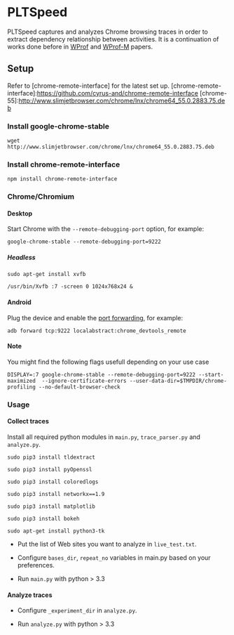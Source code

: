 PLTSpeed
=======================

PLTSpeed captures and analyzes Chrome browsing traces in order to extract dependency relationship between activities. It is a continuation of works done before in [WProf] and [WProf-M] papers.

Setup
-----
Refer to [chrome-remote-interface] for the latest set up.
[chrome-remote-interface]:https://github.com/cyrus-and/chrome-remote-interface
[chrome-55]:http://www.slimjetbrowser.com/chrome/lnx/chrome64_55.0.2883.75.deb

### Install google-chrome-stable

	wget http://www.slimjetbrowser.com/chrome/lnx/chrome64_55.0.2883.75.deb

### Install chrome-remote-interface

    npm install chrome-remote-interface

### Chrome/Chromium
 

#### Desktop

Start Chrome with the `--remote-debugging-port` option, for example:

    google-chrome-stable --remote-debugging-port=9222

##### Headless

	sudo apt-get install xvfb
	
	/usr/bin/Xvfb :7 -screen 0 1024x768x24 &

#### Android

Plug the device and enable the [port forwarding][adb], for example:

    adb forward tcp:9222 localabstract:chrome_devtools_remote

[adb]: https://developer.chrome.com/devtools/docs/remote-debugging-legacy

#### Note
You might find the following flags usefull depending on your use case

    DISPLAY=:7 google-chrome-stable --remote-debugging-port=9222 --start-maximized  --ignore-certificate-errors --user-data-dir=$TMPDIR/chrome-profiling --no-default-browser-check

[WProf]: http://www3.cs.stonybrook.edu/~arunab/papers/wprof.pdf
[WProf-M]:http://www3.cs.stonybrook.edu/~arunab/papers/wprofm.pdf

### Usage

#### Collect traces

Install all required python modules in `main.py`, `trace_parser.py` and `analyze.py`.

	sudo pip3 install tldextract
	
	sudo pip3 install pyOpenssl
	
	sudo pip3 install coloredlogs
	
	sudo pip3 install networkx==1.9
	
	sudo pip3 install matplotlib
	
	sudo pip3 install bokeh

	sudo apt-get install python3-tk
	
- Put the list of Web sites you want to analyze in `live_test.txt`.

- Configure  `bases_dir`, `repeat_no` variables in main.py based on your preferences.

- Run `main.py` with python > 3.3 
	

#### Analyze traces

- Configure  `_experiment_dir` in `analyze.py`.

- Run `analyze.py` with python > 3.3
